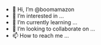 - 👋 Hi, I’m @boomamazon
- 👀 I’m interested in ...
- 🌱 I’m currently learning ...
- 💞️ I’m looking to collaborate on ...
- 📫 How to reach me ...

<!---
boomamazon/boomamazon is a ✨ special ✨ repository because its `README.md` (this file) appears on your GitHub profile.
You can click the Preview link to take a look at your changes.
--->
